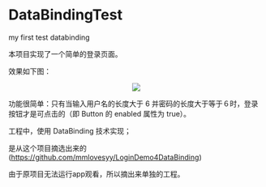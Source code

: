 # DataBindingTest
my first test databinding


本项目实现了一个简单的登录页面。

效果如下图：

<center>
<img src="https://github.com/mmlovesyy/LoginDemo4DataBinding/blob/master/logindemo.gif" />
</center>

功能很简单：只有当输入用户名的长度大于 6 并密码的长度大于等于６时，登录按钮才是可点击的（即 Button 的 enabled 属性为 true）。

工程中，使用 DataBinding 技术实现；

是从这个项目摘选出来的(https://github.com/mmlovesyy/LoginDemo4DataBinding)

由于原项目无法运行app观看，所以摘出来单独的工程。
